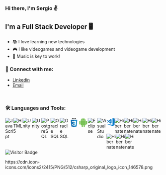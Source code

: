 
### Hi there, I'm Sergio ✌

## I'm a Full Stack Developer 🖥
- 📚 I love learning new technologies
- 🎮 I like videogames and videogame development
- 🎵 Music is key to work!

### 🔌 Connect with me:
- [Linkedin](https://www.linkedin.com/in/smunozli)
- [Email](mailto:sergio.munoz.lillo@gmail.com?subject=[GitHub]%20New%20Contact)
</br>

### 🛠 Languages and Tools:
<img align="left" alt="JavaScript" width="26px" src="https://cdn.icon-icons.com/icons2/2108/PNG/512/javascript_icon_130900.png"/>
<img align="left" alt="HTML5" width="30px" src="https://cdn.icon-icons.com/icons2/844/PNG/512/HTML5_icon-icons.com_67090.png"/>
<img align="left" alt="Unity" width="30px" src="https://cdn.icon-icons.com/icons2/2415/PNG/512/csharp_original_logo_icon_146578.png"/>
<img align="left" alt="Unity" width="30px" src="https://cdn.icon-icons.com/icons2/1381/PNG/512/unityeditoricon_94269.png"/>
<img align="left" alt="PostgreSQL" width="30px" src="https://cdn.icon-icons.com/icons2/2415/PNG/512/postgresql_plain_logo_icon_146389.png"/>
<img align="left" alt="Oracle SQL" width="30px" src="http://getdrawings.com/free-icon/oracle-db-icon-65.png"/>
<img align="left" alt="Oracle SQL" width="30px" src="https://c0.klipartz.com/pngpicture/10/113/gratis-png-django-desarrollo-web-framework-web-python-software-framework-django-thumbnail.png"/>
<img align="left" alt="CSS3" width="30px" src="https://raw.githubusercontent.com/github/explore/80688e429a7d4ef2fca1e82350fe8e3517d3494d/topics/css/css.png"/>
<img align="left" alt="Android" width="30px" src="https://raw.githubusercontent.com/github/explore/80688e429a7d4ef2fca1e82350fe8e3517d3494d/topics/android/android.png"/>
<img align="left" alt="Eclipse" width="30px" src="https://www.eclipse.org/downloads/images/committers.png"/>
<img align="left" alt="Visual Studio" width="30px" src="https://upload.wikimedia.org/wikipedia/commons/thumb/5/59/Visual_Studio_Icon_2019.svg/125px-Visual_Studio_Icon_2019.svg.png"/>
<img align="left" alt="Visual Studio Code" width="26px" src="https://raw.githubusercontent.com/github/explore/80688e429a7d4ef2fca1e82350fe8e3517d3494d/topics/visual-studio-code/visual-studio-code.png"/>
<img align="left" alt="Hibernate" width="30px" src="https://www.bairesdev.com/wp-content/uploads/2020/07/hibernate-java-framework-logo-01.png"/>
<img align="left" alt="Hibernate" width="30px" src="https://upload.wikimedia.org/wikipedia/commons/thumb/9/97/Sqlite-square-icon.svg/256px-Sqlite-square-icon.svg.png"/>
<img align="left" alt="Hibernate" width="30px" src="http://3.bp.blogspot.com/-QVwrtvK3eJM/UUUgVq7sDdI/AAAAAAAABQ8/ttJ7_H03RhM/s200/netbeans-logo.png"/>
<img align="left" alt="Hibernate" width="30px" src="https://cdn.icon-icons.com/icons2/1381/PNG/512/intellij_93550.png"/>
<img align="left" alt="Hibernate" width="30px" src="https://cdn.icon-icons.com/icons2/46/PNG/128/linux_penguin_animal_9362.png"/>
<img align="left" alt="Hibernate" width="30px" src="https://cdn.icon-icons.com/icons2/836/PNG/512/Windows_Phone_icon-icons.com_66782.png"/>
<img align="left" alt="Hibernate" width="30px" src="https://cdn.icon-icons.com/icons2/2415/PNG/512/bootstrap_plain_logo_icon_146619.png"/>
<img align="left" alt="Hibernate" width="30px" src="https://img2.freepng.es/20180326/pjw/kisspng-android-studio-integrated-development-environment-studio-5ab9a802275d15.7223949015221166101612.jpg"/>
</br>
</br>

![Visitor Badge](https://visitor-badge.laobi.icu/badge?page_id=serujin.serujin)
<!--<details>
  <!--<summary>:zap: Recent GitHub Activity</summary>-->
  <!--DELETE_START_SECTION:activity-->
  <!--DELETE_END_SECTION:activity-->
<!--</details>-->
<!--</br>-->https://cdn.icon-icons.com/icons2/2415/PNG/512/csharp_original_logo_icon_146578.png

